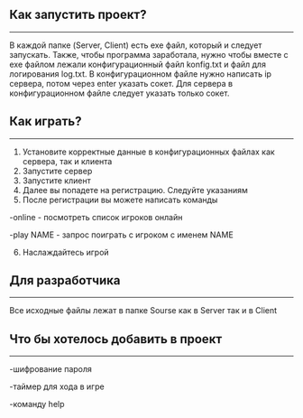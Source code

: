 ## Как запустить проект?
---
В каждой папке (Server, Client) есть exe файл, который и следует запускать.
Также, чтобы программа заработала, нужно чтобы вместе с exe файлом лежали конфигурационный файл konfig.txt и файл для логирования log.txt.
В конфигурационном файле нужно написать ip сервера, потом через enter указать сокет.
Для сервера в конфигурационном файле следует указать только сокет.

## Как играть?
---
1. Установите корректные данные в конфигурационных файлах как сервера, так и клиента
2. Запустите сервер
3. Запустите клиент
4. Далее вы попадете на регистрацию. Следуйте указаниям
5. После регистрации вы можете написать команды 

-online - посмотреть список игроков онлайн

-play NAME - запрос поиграть с игроком с именем NAME

6. Наслаждайтесь игрой 

## Для разработчика 
---
Все исходные файлы лежат в папке Sourse как в Server так и в Client 

## Что бы хотелось добавить в проект
---

-шифрование пароля

-таймер для хода в игре

-команду help
